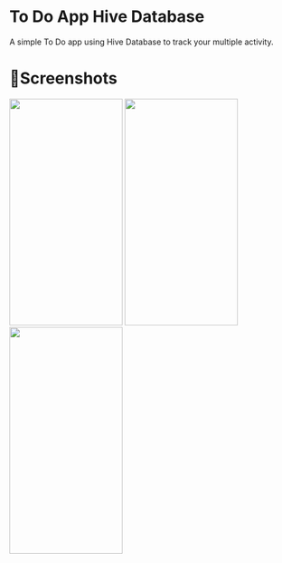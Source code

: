 # To Do App Hive Database
A simple To Do app using Hive Database to track your multiple activity.
# 📸Screenshots
<image src= "https://user-images.githubusercontent.com/87460435/200131377-3a840290-5e2d-4795-a81c-16000a5ffa6f.jpg" width="200" height="400">  <image src= "https://user-images.githubusercontent.com/87460435/200131386-152c670c-95d7-4ece-9515-30c0a075f352.jpg" width="200" height="400">  <image src= "https://user-images.githubusercontent.com/87460435/200131390-68b6739d-81ab-420c-b540-ce22913ff7ff.jpg" width="200" height="400">
